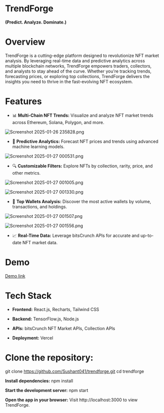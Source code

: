 # TrendForge
**(Predict. Analyze. Dominate.)**

# Overview
TrendForge is a cutting-edge platform designed to revolutionize NFT market analysis. By leveraging real-time data and predictive analytics across multiple blockchain networks, TrendForge empowers traders, collectors, and analysts to stay ahead of the curve. Whether you're tracking trends, forecasting prices, or exploring top collections, TrendForge delivers the insights you need to thrive in the fast-evolving NFT ecosystem.

# Features
- 📊 **Multi-Chain NFT Trends:** Visualize and analyze NFT market trends across Ethereum, Solana, Polygon, and more.

![Screenshot 2025-01-26 235828.png](https://cdn.dorahacks.io/static/files/194a3dfb77f63d991e50a2b411a96aab.png)

- 🔮 **Predictive Analytics:** Forecast NFT prices and trends using advanced machine learning models.


![Screenshot 2025-01-27 000531.png](https://cdn.dorahacks.io/static/files/194a3e6007c193a5baf0acd402eac437.png)


- 🔍 **Customizable Filters:** Explore NFTs by collection, rarity, price, and other metrics.


![Screenshot 2025-01-27 001005.png](https://cdn.dorahacks.io/static/files/194a3ea592407fed02e53144d8c8db34.png)

![Screenshot 2025-01-27 001330.png](https://cdn.dorahacks.io/static/files/194a3ed74ead64c611688be438488786.png)


- 💼 **Top Wallets Analysis:** Discover the most active wallets by volume, transactions, and holdings.


![Screenshot 2025-01-27 001507.png](https://cdn.dorahacks.io/static/files/194a3eeca019aa36643f250403cb794f.png)

![Screenshot 2025-01-27 001556.png](https://cdn.dorahacks.io/static/files/194a3ef7c9a80d9e964de7d45099b117.png)


- 📈 **Real-Time Data:** Leverage bitsCrunch APIs for accurate and up-to-date NFT market data.

# Demo
[Demo link](https://trend-forge.vercel.app/)

# Tech Stack
- **Frontend:** React.js, Recharts, Tailwind CSS

- **Backend:** TensorFlow.js, Node.js

- **APIs:** bitsCrunch NFT Market APIs, Collection APIs

- **Deployment:** Vercel

# Clone the repository:

git clone https://github.com/Sushant041/trendforge.git
cd trendforge

**Install dependencies:**
npm install

**Start the development server:**
npm start

**Open the app in your browser:**
Visit http://localhost:3000 to view TrendForge.

